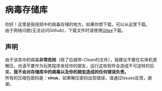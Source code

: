 # 病毒存储库
你好！这里是我视频中的病毒存储的地方，如果你想下载，可以从这里下载。<br>
由于网络问题(无法访问Github)，下载文件时请使用[Gitee](https://gitee.com/cronik/VirusDatabase)下载。<br>
## 声明
由于该库中的病毒**非常危险**（除了后缀带-Clean的文件），我建议不要在实体机里解压，也请不要作为玩笑程序发给你的朋友，运行这些软件会造成不可逆转的后果。**我不会对存储库中的病毒以及你的疏忽造成的任何错误负责。**<br>
所有的压缩包密码是：**virus**，如果解压密码出现错误，请通过Issues反馈，谢谢。<br>